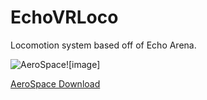 # EchoVRLoco
Locomotion system based off of Echo Arena.


<img src="https://img.itch.zone/aW1nLzEzMDQxOTIxLnBuZw==/original/ryZgyM.png" alt="AeroSpace"/>![image]

<a href="https://ce1este.itch.io/aerospace">AeroSpace Download</a>
